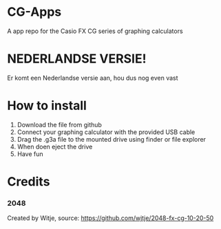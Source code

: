 # CG-Apps
A app repo for the Casio FX CG series of graphing calculators

# NEDERLANDSE VERSIE!
Er komt een Nederlandse versie aan, hou dus nog even vast

# How to install
1. Download the file from github
2. Connect your graphing calculator with the provided USB cable
3. Drag the .g3a file to the mounted drive using finder or file explorer
4. When doen eject the drive
5. Have fun

# Credits
### 2048 
Created by Witje, source: https://github.com/wjtje/2048-fx-cg-10-20-50
 
